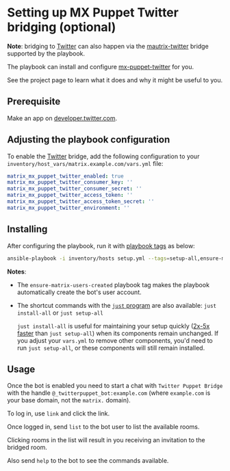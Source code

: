 # Setting up MX Puppet Twitter bridging (optional)

**Note**: bridging to [Twitter](https://twitter.com/) can also happen via the [mautrix-twitter](configuring-playbook-bridge-mautrix-twitter.md) bridge supported by the playbook.

The playbook can install and configure [mx-puppet-twitter](https://github.com/Sorunome/mx-puppet-twitter) for you.

See the project page to learn what it does and why it might be useful to you.

## Prerequisite

Make an app on [developer.twitter.com](https://developer.twitter.com/en/apps).

## Adjusting the playbook configuration

To enable the [Twitter](https://twitter.com) bridge, add the following configuration to your `inventory/host_vars/matrix.example.com/vars.yml` file:

```yaml
matrix_mx_puppet_twitter_enabled: true
matrix_mx_puppet_twitter_consumer_key: ''
matrix_mx_puppet_twitter_consumer_secret: ''
matrix_mx_puppet_twitter_access_token: ''
matrix_mx_puppet_twitter_access_token_secret: ''
matrix_mx_puppet_twitter_environment: ''
```

## Installing

After configuring the playbook, run it with [playbook tags](playbook-tags.md) as below:

<!-- NOTE: let this conservative command run (instead of install-all) to make it clear that failure of the command means something is clearly broken. -->
```sh
ansible-playbook -i inventory/hosts setup.yml --tags=setup-all,ensure-matrix-users-created,start
```

**Notes**:

- The `ensure-matrix-users-created` playbook tag makes the playbook automatically create the bot's user account.

- The shortcut commands with the [`just` program](just.md) are also available: `just install-all` or `just setup-all`

  `just install-all` is useful for maintaining your setup quickly ([2x-5x faster](../CHANGELOG.md#2x-5x-performance-improvements-in-playbook-runtime) than `just setup-all`) when its components remain unchanged. If you adjust your `vars.yml` to remove other components, you'd need to run `just setup-all`, or these components will still remain installed.

## Usage

Once the bot is enabled you need to start a chat with `Twitter Puppet Bridge` with the handle `@_twitterpuppet_bot:example.com` (where `example.com` is your base domain, not the `matrix.` domain).

To log in, use `link` and click the link.

Once logged in, send `list` to the bot user to list the available rooms.

Clicking rooms in the list will result in you receiving an invitation to the bridged room.

Also send `help` to the bot to see the commands available.
